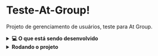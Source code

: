 # Teste-At-Group!

Projeto de gerenciamento de usuários, teste para At Group.

<details>
  <summary><strong>💻 O que está sendo desenvolvido</strong></summary><br />

  Um site CRUD (create/read/updade/delete) de usuários!
  Estou desenvolvendo uma API que consome/modifica um banco de dados relacional MySQL através de uma interface front-end com React. A aplicação também será capaz de salvar o histórico de logins em um banco de dados noSQL (mongoDB).

</details>

<details>
  <summary><strong>Rodando o projeto</strong></summary><br />

  1. Clone o repositório
      * `git clone https://github.com/gabrielpriss/teste-at-group.git`.
    * Entre na pasta do repositório:
      * `cd teste-at-group`

  2. Instale as dependências (no diretório 'client' e também no diretório 'server')
    * `cd client`
    * `npm install`
    * `cd ..`
    * `cd server`
    * `npm install`
  
  3. Variáveis de ambiente
    
 - Você precisa configurar as variáveis de ambiente do MySQL  
  `/server/.env`

  - É essencial configurar essas variáveis no arquivo acima:**
	* `MYSQL_HOST=`;
	* `MYSQL_USER=`;
    * `MYSQL_PASSWORD=`;
	* `MYSQL_DATABASE=teste_at_group`;

  - É essencial utilizar a porta 3001 para o backend:**

  4. Iniciar os serviços MySQL
	* `exemplo`
	* sudo service mysql start
  	* sudo service docker start

  5. Prepare o banco de dados - Rode a QUERY fornecida no arquivo './server/teste_at_group.sql' para gerar o banco de dados com a tabela e um usuário inicial.

  6. Iniciar a aplicação utilizando Docker, rode o script responsável por iniciar o front e o back-end na pasta raiz do projeto:
  * `docker-compose up`;

  7. Iniciar a aplicação localmente se preferir - no diretório './teste_at_group/server' rode o script responsável por iniciar o front e o back-end
  * `npm start`

</details>
